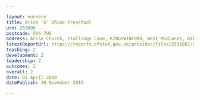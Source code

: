 ```yaml
---

layout: nursery
title: Arise 'n' Shine Preschool
urn: 253896
postcode: DY6 7HS
address: Arise Church, Stallings Lane, KINGSWINFORD, West Midlands, DY6 7HS
latestReportUrl: https://reports.ofsted.gov.uk/provider/files/2531087/urn/253896.pdf
teaching: 2
development: 2
leadership: 2
outcomes: 2
overall: 2
date: 01 April 2018 
datePublish: 30 November 2015

---
```

